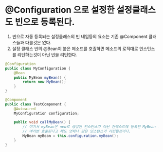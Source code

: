# @Configuration 으로 설정한 설정클래스도 빈으로 등록된다. 
1. 빈으로 자동 등록되는 설정클래스의 빈 네임등의 요소는 기존 @Component 클래스들과 다를것은 없다.
1. 설정 클래스 빈의 @Bean이 붙은 메소드를 호출하면 메소드의 로직대로 인스턴스를 리턴하는것이 아닌 빈을 리턴한다. 

```java
@Configuration
public class MyConfiguration {
    @Bean
    public MyBean myBean() {
        return new MyBean();
    }
}

@Component
public class TestComponent {
    @Autowired 
    MyConfiguration configuration;
    
    public void callMyBean() {
        // 여기서 myBean은 new로 생성된 인스턴스가 아닌 컨텍스트에 등록된 MyBean 타입의 빈이다.
        // 여러번 호출된다고 해도 언제나 같은 인스턴스가 리턴될것이다.
        MyBean myBean = this.configuration.myBean();
    }
}
```
